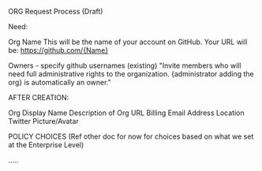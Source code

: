 ORG Request Process (Draft)

Need:

Org Name
This will be the name of your account on GitHub.
Your URL will be: https://github.com/{Name}

Owners - specify github usernames (existing)
"Invite members who will need full administrative rights to the organization. {administrator adding the org} is automatically an owner."

AFTER CREATION:

Org Display Name
Description of Org
URL
Billing Email Address
Location
Twitter
Picture/Avatar

POLICY CHOICES
(Ref other doc for now for choices based on what we set at the Enterprise Level)

.....


